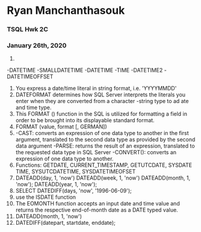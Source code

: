 # Ryan Manchanthasouk
### TSQL Hwk 2C
### January 26th, 2020
1.
  -DATETIME
  -SMALLDATETIME
  -DATETIME
  -TIME
  -DATETIME2
  -DATETIMEOFFSET
1. You express a date/time literal in string format, i.e. 'YYYYMMDD'
1. DATEFORMAT determines how SQL Server interprets the literals you enter when they are converted from a character -string type to ad ate and time type.
1. This FORMAT () function in the SQL is utilized for formatting a field in order to be brought into its displayable standard format.
1. FORMAT (value, format [, GERMAN])
1. -CAST: converts an expression of one data type to another in the first argument, translated to the second data type as provided by the second data argument
   -PARSE: returns the result of an expression, translated to the requested data type in SQL Server
   -CONVERT(): converts an expression of one data type to another.
1. Functions: GETDATE, CURRENT_TIMESTAMP, GETUTCDATE, SYSDATE TIME, SYSUTCDATETIME, SYSDATETIMEOFSET
1. DATEADD(day, 1, 'now')
   DATEADD(week, 1, 'now')
   DATEADD(month, 1, 'now');
   DATEADD(year, 1, 'now');
1. SELECT DATEDIFF(days, 'now', '1996-06-09');
1. use the ISDATE function
1. The EOMONTH function accepts an input date and time value and returns the respective end-of-month date as a DATE typed value.
1. DATEADD(month, 1, 'now')
1. DATEDIFF(datepart, startdate, enddate);
